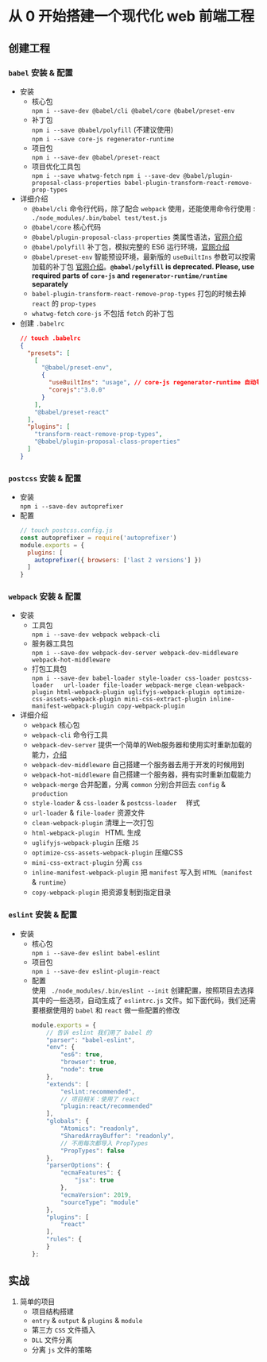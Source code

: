 # 从 0 开始搭建一个现代化 web 前端工程

## 创建工程
### `babel` 安装 & 配置 
  * 安装
    * 核心包  
        `npm i --save-dev @babel/cli @babel/core @babel/preset-env`  
    * 补丁包  
        `npm i --save @babel/polyfill`   (不建议使用)  
        `npm i --save core-js regenerator-runtime` 
    * 项目包  
        `npm i --save-dev @babel/preset-react`
    * 项目优化工具包  
      `npm i --save whatwg-fetch`
      `npm i --save-dev @babel/plugin-proposal-class-properties babel-plugin-transform-react-remove-prop-types`  
  * 详细介绍  
    * `@babel/cli` 命令行代码，除了配合 `webpack` 使用，还能使用命令行使用 : `./node_modules/.bin/babel test/test.js`
    * `@babel/core` 核心代码  
    * `@babel/plugin-proposal-class-properties` 类属性语法，[官网介绍](https://babeljs.io/docs/en/babel-plugin-proposal-class-properties)  
    * `@babel/polyfill` 补丁包，模拟完整的 ES6 运行环境，[官网介绍](https://babeljs.io/docs/en/babel-polyfill#docsNav)
    * `@babel/preset-env` 智能预设环境，最新版的 `useBuiltIns` 参数可以按需加载的补丁包 [官网介绍](https://babeljs.io/docs/en/babel-preset-env#docsNav)。**`@babel/polyfill` is deprecated. Please, use required parts of `core-js`
  and `regenerator-runtime/runtime` separately**
    * `babel-plugin-transform-react-remove-prop-types` 打包的时候去掉 `react` 的 `prop-types`
    * `whatwg-fetch` `core-js` 不包括 `fetch` 的补丁包
  * 创建 `.babelrc`  
    ```JSON
    // touch .babelrc
    {
      "presets": [
        [
          "@babel/preset-env",
          {
            "useBuiltIns": "usage", // core-js regenerator-runtime 自动导入
            "corejs":"3.0.0"
          }
        ],
        "@babel/preset-react"
      ],
      "plugins": [
        "transform-react-remove-prop-types",
        "@babel/plugin-proposal-class-properties"
      ]
    }
    ```
### `postcss` 安装 & 配置 
  * 安装  
  `npm i --save-dev autoprefixer`
  * 配置
    ```javascript
    // touch postcss.config.js
    const autoprefixer = require('autoprefixer')
    module.exports = {
      plugins: [
        autoprefixer({ browsers: ['last 2 versions'] })
      ]
    }
    ```
### `webpack` 安装 & 配置 
  * 安装  
    * 工具包  
    `npm i --save-dev webpack webpack-cli `  
    * 服务器工具包  
    `npm i --save-dev webpack-dev-server webpack-dev-middleware webpack-hot-middleware`  
    * 打包工具包  
    `npm i --save-dev babel-loader style-loader css-loader postcss-loader   url-loader file-loader webpack-merge clean-webpack-plugin html-webpack-plugin uglifyjs-webpack-plugin optimize-css-assets-webpack-plugin mini-css-extract-plugin inline-manifest-webpack-plugin copy-webpack-plugin`
  * 详细介绍
    * `webpack` 核心包
    * `webpack-cli` 命令行工具
    * `webpack-dev-server` 提供一个简单的Web服务器和使用实时重新加载的能力，[介绍](https://webpack.js.org/guides/development/#using-webpack-dev-server)
    * `webpack-dev-middleware` 自己搭建一个服务器去用于开发的时候用到
    * `webpack-hot-middleware` 自己搭建一个服务器，拥有实时重新加载能力
    * `webpack-merge` 合并配置，分离 `common` 分别合并回去 `config` & `production`
    * `style-loader` & `css-loader` & `postcss-loader  ` 样式
    * `url-loader` & `file-loader` 资源文件
    * `clean-webpack-plugin` 清理上一次打包
    * `html-webpack-plugin ` HTML 生成
    * `uglifyjs-webpack-plugin` 压缩 `JS`
    * `optimize-css-assets-webpack-plugin` 压缩CSS
    * `mini-css-extract-plugin` 分离 `css`
    * `inline-manifest-webpack-plugin` 把 `manifest` 写入到 `HTML`（`manifest` & `runtime`）
    * `copy-webpack-plugin` 把资源复制到指定目录
### `eslint` 安装 & 配置 
  * 安装  
    * 核心包  
    `npm i --save-dev eslint babel-eslint`  
    * 项目包  
    `npm i --save-dev eslint-plugin-react`
    * 配置  
      使用 ` ./node_modules/.bin/eslint --init` 创建配置，按照项目去选择其中的一些选项，自动生成了 `eslintrc.js` 文件。如下面代码，我们还需要根据使用的 `babel` 和 `react` 做一些配置的修改
      ```javascript
      module.exports = {
          // 告诉 eslint 我们用了 babel 的
          "parser": "babel-eslint",
          "env": {
              "es6": true,
              "browser": true,
              "node": true
          },
          "extends": [
              "eslint:recommended",
              // 项目相关：使用了 react
              "plugin:react/recommended"
          ],
          "globals": {
              "Atomics": "readonly",
              "SharedArrayBuffer": "readonly",
              // 不用每次都导入 PropTypes
              "PropTypes": false
          },
          "parserOptions": {
              "ecmaFeatures": {
                  "jsx": true
              },
              "ecmaVersion": 2019,
              "sourceType": "module"
          },
          "plugins": [
              "react"
          ],
          "rules": {
          }
      };
      ```

## 实战
1. 简单的项目
    * 项目结构搭建
    * `entry` & `output` & `plugins` & `module`
    * 第三方 `CSS` 文件插入
    * `DLL` 文件分离
    * 分离 `js` 文件的策略